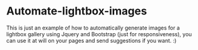 Automate-lightbox-images
============

This is just an example of how to automatically generate images for a lightbox gallery using Jquery and Bootstrap (just for responsiveness), you can use it at will on your pages and send suggestions if you want. :)